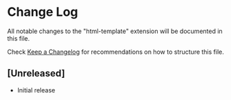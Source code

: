# Change Log

All notable changes to the "html-template" extension will be documented in this file.

Check [Keep a Changelog](http://keepachangelog.com/) for recommendations on how to structure this file.

## [Unreleased]

- Initial release